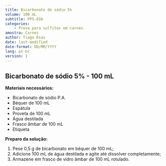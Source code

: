 ```yaml
---
title: Bicarbonato de sódio 5%
volume: 100 mL
subtitle: PPS-016
categories:
    - Prova para sulfitos em carnes
amostra: Carnes
author: Tiago Dias
date: last-modified
date-format: DD/MM/YYYY
lang: pt-br
version: 1
---
```


## Bicarbonato de sódio 5% - 100 mL

**Materiais necessários:**

- Bicarbonato de sódio P.A.
- Béquer de 100 mL
- Espátula
- Proveta de 100 mL
- Água destilada
- Frasco âmbar de 100 mL
- Etiqueta

**Preparo da solução:**

1. Pese 0,5 g de bicarbonato em béquer de 100 mL;
2. Adicione 100 mL de água destilada e agite até dissolver completamente;
3. Armazene em frasco de vidro âmbar de 100 mL rotulado.
